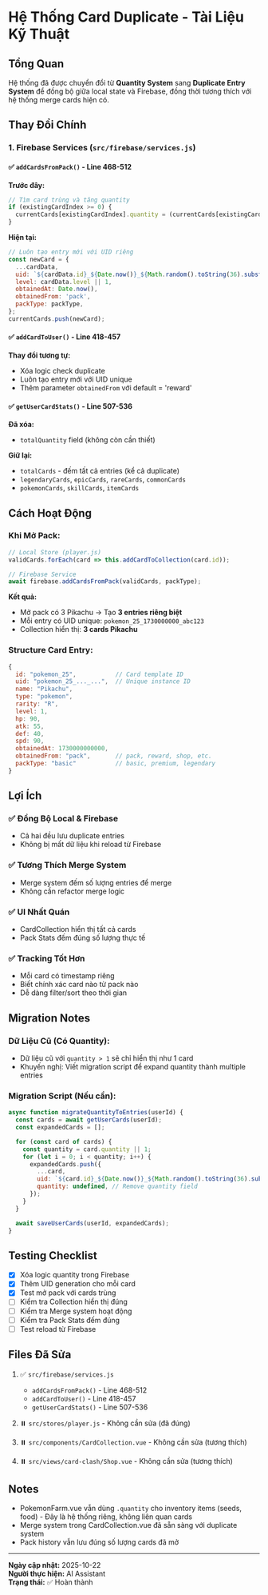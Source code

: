 # Hệ Thống Card Duplicate - Tài Liệu Kỹ Thuật

## Tổng Quan

Hệ thống đã được chuyển đổi từ **Quantity System** sang **Duplicate Entry System** để đồng bộ giữa local state và Firebase, đồng thời tương thích với hệ thống merge cards hiện có.

## Thay Đổi Chính

### 1. Firebase Services (`src/firebase/services.js`)

#### ✅ `addCardsFromPack()` - Line 468-512

**Trước đây:**

```javascript
// Tìm card trùng và tăng quantity
if (existingCardIndex >= 0) {
  currentCards[existingCardIndex].quantity = (currentCards[existingCardIndex].quantity || 1) + 1;
}
```

**Hiện tại:**

```javascript
// Luôn tạo entry mới với UID riêng
const newCard = {
  ...cardData,
  uid: `${cardData.id}_${Date.now()}_${Math.random().toString(36).substr(2, 9)}`,
  level: cardData.level || 1,
  obtainedAt: Date.now(),
  obtainedFrom: 'pack',
  packType: packType,
};
currentCards.push(newCard);
```

#### ✅ `addCardToUser()` - Line 418-457

**Thay đổi tương tự:**

- Xóa logic check duplicate
- Luôn tạo entry mới với UID unique
- Thêm parameter `obtainedFrom` với default = 'reward'

#### ✅ `getUserCardStats()` - Line 507-536

**Đã xóa:**

- `totalQuantity` field (không còn cần thiết)

**Giữ lại:**

- `totalCards` - đếm tất cả entries (kể cả duplicate)
- `legendaryCards`, `epicCards`, `rareCards`, `commonCards`
- `pokemonCards`, `skillCards`, `itemCards`

## Cách Hoạt Động

### Khi Mở Pack:

```javascript
// Local Store (player.js)
validCards.forEach(card => this.addCardToCollection(card.id));

// Firebase Service
await firebase.addCardsFromPack(validCards, packType);
```

**Kết quả:**

- Mở pack có 3 Pikachu → Tạo **3 entries riêng biệt**
- Mỗi entry có UID unique: `pokemon_25_1730000000_abc123`
- Collection hiển thị: **3 cards Pikachu**

### Structure Card Entry:

```javascript
{
  id: "pokemon_25",           // Card template ID
  uid: "pokemon_25_..._...",  // Unique instance ID
  name: "Pikachu",
  type: "pokemon",
  rarity: "R",
  level: 1,
  hp: 90,
  atk: 55,
  def: 40,
  spd: 90,
  obtainedAt: 1730000000000,
  obtainedFrom: "pack",       // pack, reward, shop, etc.
  packType: "basic"           // basic, premium, legendary
}
```

## Lợi Ích

### ✅ Đồng Bộ Local & Firebase

- Cả hai đều lưu duplicate entries
- Không bị mất dữ liệu khi reload từ Firebase

### ✅ Tương Thích Merge System

- Merge system đếm số lượng entries để merge
- Không cần refactor merge logic

### ✅ UI Nhất Quán

- CardCollection hiển thị tất cả cards
- Pack Stats đếm đúng số lượng thực tế

### ✅ Tracking Tốt Hơn

- Mỗi card có timestamp riêng
- Biết chính xác card nào từ pack nào
- Dễ dàng filter/sort theo thời gian

## Migration Notes

### Dữ Liệu Cũ (Có Quantity):

- Dữ liệu cũ với `quantity > 1` sẽ chỉ hiển thị như 1 card
- Khuyến nghị: Viết migration script để expand quantity thành multiple entries

### Migration Script (Nếu cần):

```javascript
async function migrateQuantityToEntries(userId) {
  const cards = await getUserCards(userId);
  const expandedCards = [];

  for (const card of cards) {
    const quantity = card.quantity || 1;
    for (let i = 0; i < quantity; i++) {
      expandedCards.push({
        ...card,
        uid: `${card.id}_${Date.now()}_${Math.random().toString(36).substr(2, 9)}`,
        quantity: undefined, // Remove quantity field
      });
    }
  }

  await saveUserCards(userId, expandedCards);
}
```

## Testing Checklist

- [x] Xóa logic quantity trong Firebase
- [x] Thêm UID generation cho mỗi card
- [x] Test mở pack với cards trùng
- [ ] Kiểm tra Collection hiển thị đúng
- [ ] Kiểm tra Merge system hoạt động
- [ ] Kiểm tra Pack Stats đếm đúng
- [ ] Test reload từ Firebase

## Files Đã Sửa

1. ✅ `src/firebase/services.js`
   - `addCardsFromPack()` - Line 468-512
   - `addCardToUser()` - Line 418-457
   - `getUserCardStats()` - Line 507-536

2. ⏸️ `src/stores/player.js` - Không cần sửa (đã đúng)
3. ⏸️ `src/components/CardCollection.vue` - Không cần sửa (tương thích)
4. ⏸️ `src/views/card-clash/Shop.vue` - Không cần sửa (tương thích)

## Notes

- PokemonFarm.vue vẫn dùng `.quantity` cho inventory items (seeds, food) - Đây là hệ thống riêng, không liên quan cards
- Merge system trong CardCollection.vue đã sẵn sàng với duplicate system
- Pack history vẫn lưu đúng số lượng cards đã mở

---

**Ngày cập nhật:** 2025-10-22  
**Người thực hiện:** AI Assistant  
**Trạng thái:** ✅ Hoàn thành
